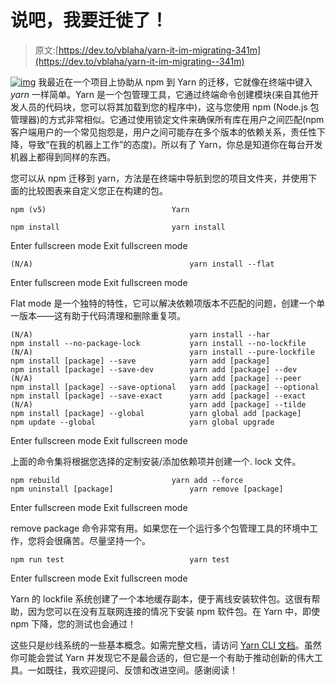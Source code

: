 # 说吧，我要迁徙了！

> 原文:[https://dev.to/vblaha/yarn-it-im-migrating-341m](https://dev.to/vblaha/yarn-it-im-migrating--341m)

[![img](../Images/e2ac8433caef930c6aa06b7d3ac5644d.png)](https://res.cloudinary.com/practicaldev/image/fetch/s--9ibh68YF--/c_limit%2Cf_auto%2Cfl_progressive%2Cq_auto%2Cw_880/https://yarnpkg.com/assets/feature-secure.png) 
我最近在一个项目上协助从 npm 到 Yarn 的迁移，它就像在终端中键入 *yarn* 一样简单。Yarn 是一个包管理工具，它通过终端命令创建模块(来自其他开发人员的代码块，您可以将其加载到您的程序中)，这与您使用 npm (Node.js 包管理器)的方式非常相似。它通过使用锁定文件来确保所有库在用户之间匹配(npm 客户端用户的一个常见抱怨是，用户之间可能存在多个版本的依赖关系，责任性下降，导致“在我的机器上工作”的态度)。所以有了 Yarn，你总是知道你在每台开发机器上都得到同样的东西。

您可以从 npm 迁移到 yarn，方法是在终端中导航到您的项目文件夹，并使用下面的比较图表来自定义您正在构建的包。

```
npm (v5)                            Yarn

npm install                         yarn install 
```

Enter fullscreen mode Exit fullscreen mode

```
(N/A)                                   yarn install --flat 
```

Enter fullscreen mode Exit fullscreen mode

Flat mode 是一个独特的特性，它可以解决依赖项版本不匹配的问题，创建一个单一版本——这有助于代码清理和删除重复项。

```
(N/A)                                   yarn install --har
npm install --no-package-lock           yarn install --no-lockfile
(N/A)                                   yarn install --pure-lockfile
npm install [package] --save            yarn add [package]
npm install [package] --save-dev        yarn add [package] --dev
(N/A)                                   yarn add [package] --peer
npm install [package] --save-optional   yarn add [package] --optional
npm install [package] --save-exact      yarn add [package] --exact
(N/A)                                   yarn add [package] --tilde
npm install [package] --global          yarn global add [package]
npm update --global                     yarn global upgrade 
```

Enter fullscreen mode Exit fullscreen mode

上面的命令集将根据您选择的定制安装/添加依赖项并创建一个. lock 文件。

```
npm rebuild                         yarn add --force
npm uninstall [package]                 yarn remove [package] 
```

Enter fullscreen mode Exit fullscreen mode

remove package 命令非常有用。如果您在一个运行多个包管理工具的环境中工作，您将会很痛苦。尽量坚持一个。

```
npm run test                            yarn test 
```

Enter fullscreen mode Exit fullscreen mode

Yarn 的 lockfile 系统创建了一个本地缓存副本，便于离线安装软件包。这很有帮助，因为您可以在没有互联网连接的情况下安装 npm 软件包。在 Yarn 中，即使 npm 下降，您的测试也会通过！

这些只是纱线系统的一些基本概念。如需完整文档，请访问 [Yarn CLI 文档](https://yarnpkg.com/lang/en/docs/cli/)。虽然你可能会尝试 Yarn 并发现它不是最合适的，但它是一个有助于推动创新的伟大工具。一如既往，我欢迎提问、反馈和改进空间。感谢阅读！
